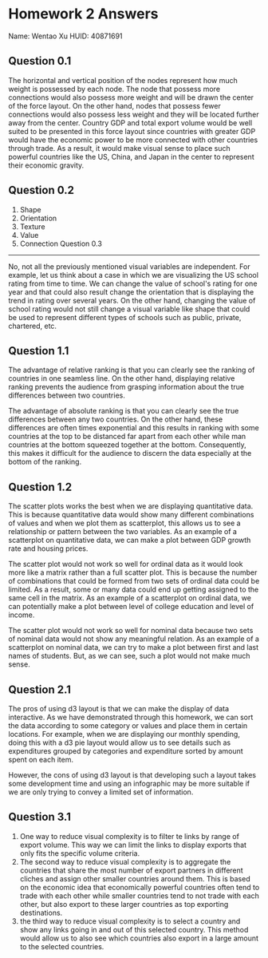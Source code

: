 Homework 2 Answers
=======
Name: Wentao Xu
HUID: 40871691

Question 0.1
-----------
The horizontal and vertical position of the nodes represent how much weight is possessed by each node. The node that possess more connections would also possess more weight and will be drawn the center of the force layout. On the other hand, nodes that possess fewer connections would also possess less weight and they will be located further away from the center. Country GDP and total export volume would be well suited to be presented in this force layout since countries with greater GDP would have the economic power to be more connected with other countries through trade. As a result, it would make visual sense to place such powerful countries like the US, China, and Japan in the center to represent their economic gravity.

Question 0.2
-----------
1. Shape 
2. Orientation 
3. Texture 
4. Value 
5. Connection
Question 0.3
-----------
No, not all the previously mentioned visual variables are independent. For example, let us think about a case in which we are visualizing the US school rating from time to time. We can change the value of school's rating for one year and that could also result change the orientation that is displaying the trend in rating over several years. On the other hand, changing the value of school rating would not still change a visual variable like shape that could be used to represent different types of schools such as public, private, chartered, etc.

Question 1.1
-----------
The advantage of relative ranking is that you can clearly see the ranking of countries in one seamless line. On the other hand, displaying relative ranking prevents the audience from grasping information about the true differences between two countries. 

The advantage of absolute ranking is that you can clearly see the true differences between any two countries. On the other hand, these differences are often times exponential and this results in ranking with some countries at the top to be distanced far apart from each other while man countries at the bottom squeezed together at the bottom. Consequently, this makes it difficult for the audience to discern the data especially at the bottom of the ranking.

Question 1.2
-----------
The scatter plots works the best when we are displaying quantitative data. This is because quantitative data would show many different combinations of values and when we plot them as scatterplot, this allows us to see a relationship or pattern between the two variables. As an example of a scatterplot on quantitative data, we can make a plot between GDP growth rate and housing prices.  

The scatter plot would not work so well for ordinal data as it would look more like a matrix rather than a full scatter plot. This is because the number of combinations that could be formed from two sets of ordinal data could be limited. As a result, some or many data could end up getting assigned to the same cell in the matrix. As an example of a scatterplot on ordinal data, we can potentially make a plot between level of college education and level of income. 

The scatter plot would not work so well for nominal data because two sets of nominal data would not show any meaningful relation. As an example of a scatterplot on nominal data, we can try to make a plot between first and last names of students. But, as we can see, such a plot would not make much sense. 

Question 2.1
-----------
The pros of using d3 layout is that we can make the display of data interactive. As we have demonstrated through this homework, we can sort the data according to some category or values and place them in certain locations. For example, when we are displaying our monthly spending, doing this with a d3 pie layout would allow us to see details such as expenditures grouped by categories and expenditure sorted by amount spent on each item. 

However, the cons of using d3 layout is that developing such a layout takes some development time and using an infographic may be more suitable if we are only trying to convey a limited set of information.

Question 3.1
-----------
1. One way to reduce visual complexity is to filter te links by range of export volume. This way we can limit the links to display exports that only fits the specific volume criteria.
2. The second way to reduce visual complexity is to aggregate the countries that share the most number of export partners in different cliches and assign other smaller countries around them. This is based on the economic idea that economically powerful countries often tend to trade with each other while smaller countries tend to not trade with each other, but also export to these larger countries as top exporting destinations. 
3. the third way to reduce visual complexity is to select a country and show any links going in and out of this selected country. This method would allow us to also see which countries also export in a large amount to the selected countries.

